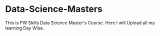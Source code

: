 # Data-Science-Masters
This is PW Skills Data Science Master's Course. Here I will Upload all my learning Day Wise.
